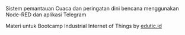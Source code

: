 Sistem pemantauan Cuaca dan peringatan dini bencana menggunakan Node-RED dan aplikasi Telegram

Materi untuk Bootcamp Industrial Internet of Things by [edutic.id](https://edutic.id/)


